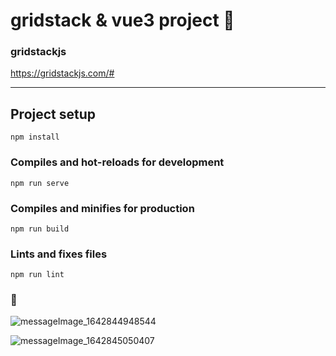 # gridstack & vue3 project 🐅

### gridstackjs
https://gridstackjs.com/#

-------------------------------------

## Project setup
```
npm install
```

### Compiles and hot-reloads for development
```
npm run serve
```

### Compiles and minifies for production
```
npm run build
```

### Lints and fixes files
```
npm run lint
```

### 🤖
![messageImage_1642844948544](https://user-images.githubusercontent.com/58197444/150633698-f5289384-d93f-4f59-89fb-55085f46be54.jpg)

![messageImage_1642845050407](https://user-images.githubusercontent.com/58197444/150633832-d7ba8c6a-4104-42cb-adc1-3a7301ab2ccd.jpg)

